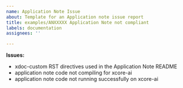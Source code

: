 ```yaml
---
name: Application Note Issue
about: Template for an Application note issue report
title: examples/ANXXXXX Application Note not compliant
labels: documentation
assignees: ''

---
```


<!--- Update the title with the path of the AN -->

<!--- Update the issues below -->
**Issues:**

 - xdoc-custom RST directives used in the Application Note README
 - application note code not compiling for xcore-ai
 - application note code not running successfully on xcore-ai
